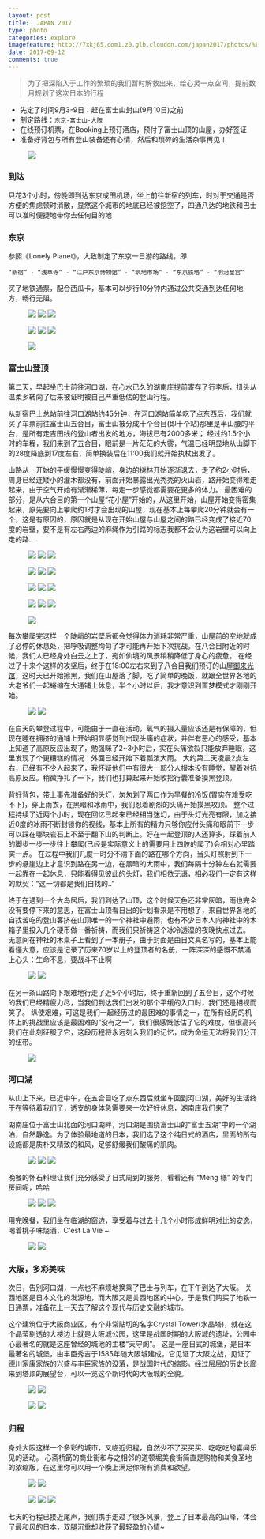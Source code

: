 ```yaml
---
layout: post
title:  JAPAN 2017
type: photo
categories: explore
imagefeature: http://7xkj65.com1.z0.glb.clouddn.com/japan2017/photos/%E5%A4%A7%E9%98%AA%E5%A4%A9%E5%AE%88%E5%AE%A202-camera.jpg?imageMogr2/thumbnail/!20p
date: 2017-09-12
comments: true
---
```


> 为了把深陷入于工作的繁琐的我们暂时解救出来，给心灵一点空间，提前数月规划了这次日本的行程

+ 先定了时间9月3-9日：赶在富士山封山(9月10日)之前
+ 制定路线：```东京-富士山-大阪```
+ 在线预订机票，在Booking上预订酒店，预付了富士山顶的山屋，办好签证
+ 准备好背包与所有登山装备还有心情，然后和琐碎的生活杂事再见！

<figure>
	<a href="http://7xkj65.com1.z0.glb.clouddn.com/japan2017/photos/%E5%87%BA%E5%8F%91.jpg?imageMogr2/thumbnail/!20p"><img src="http://7xkj65.com1.z0.glb.clouddn.com/japan2017/photos/%E5%87%BA%E5%8F%91.jpg?imageMogr2/thumbnail/!20p"></a>
</figure>


### 到达
只花3个小时，傍晚即到达东京成田机场，坐上前往新宿的列车，时对于交通是否方便的焦虑顿时消散，显然这个城市的地底已经被挖空了，四通八达的地铁和巴士可以准时便捷地带你去任何目的地

### 东京
参照《Lonely Planet》，大致制定了东京一日游的路线，即
```
“新宿” - “浅草寺” - “江户东京博物馆” - “筑地市场” - “东京铁塔” - “明治皇宫”
```    
买了地铁通票，配合西瓜卡，基本可以步行10分钟内通过公共交通到达任何地方，畅行无阻。

<figure class="third">
	<a href="http://7xkj65.com1.z0.glb.clouddn.com/japan2017/photos/%E6%B5%85%E8%8D%89%E5%AF%BA01.jpg"><img src="http://7xkj65.com1.z0.glb.clouddn.com/japan2017/photos/%E6%B5%85%E8%8D%89%E5%AF%BA01.jpg?imageMogr2/thumbnail/!30p"></a>
	<a href="http://7xkj65.com1.z0.glb.clouddn.com/japan2017/photos/%E6%B5%85%E8%8D%89%E5%AF%BA04.jpg"><img src="http://7xkj65.com1.z0.glb.clouddn.com/japan2017/photos/%E6%B5%85%E8%8D%89%E5%AF%BA04.jpg?imageMogr2/thumbnail/!30p"></a>
	<a href="http://7xkj65.com1.z0.glb.clouddn.com/japan2017/photos/%E6%B5%85%E8%8D%89%E5%AF%BA02.jpg"><img src="http://7xkj65.com1.z0.glb.clouddn.com/japan2017/photos/%E6%B5%85%E8%8D%89%E5%AF%BA02.jpg?imageMogr2/thumbnail/!30p"></a>
</figure>

<figure class="third">
	<a href="http://7xkj65.com1.z0.glb.clouddn.com/japan2017/photos/%E6%B5%85%E8%8D%89%E5%AF%BA03.jpg"><img src="http://7xkj65.com1.z0.glb.clouddn.com/japan2017/photos/%E6%B5%85%E8%8D%89%E5%AF%BA03.jpg?imageMogr2/thumbnail/!30p"></a>
	<a href="http://7xkj65.com1.z0.glb.clouddn.com/japan2017/photos/%E6%98%8E%E6%B2%BB%E7%9A%87%E5%AE%AB01.jpg"><img src="http://7xkj65.com1.z0.glb.clouddn.com/japan2017/photos/%E6%98%8E%E6%B2%BB%E7%9A%87%E5%AE%AB01.jpg?imageMogr2/thumbnail/!30p"></a>
	<a href="http://7xkj65.com1.z0.glb.clouddn.com/japan2017/photos/%E7%AD%91%E5%9C%B0%E5%B8%82%E5%9C%BA01.jpg"><img src="http://7xkj65.com1.z0.glb.clouddn.com/japan2017/photos/%E7%AD%91%E5%9C%B0%E5%B8%82%E5%9C%BA01.jpg?imageMogr2/thumbnail/!30p"></a>
</figure>

<figure>
	<a href="http://7xkj65.com1.z0.glb.clouddn.com/japan2017/photos/%E4%B8%9C%E4%BA%AC%E9%93%81%E5%A1%94-camera.jpg"><img src="http://7xkj65.com1.z0.glb.clouddn.com/japan2017/photos/%E4%B8%9C%E4%BA%AC%E9%93%81%E5%A1%94-camera.jpg?imageMogr2/thumbnail/!23p"></a>
</figure>

### 富士山登顶
第二天，早起坐巴士前往河口湖，在心水已久的湖南庄提前寄存了行李后，扭头从温柔乡转向了后来被证明被自己严重低估的登山行程。

从新宿巴士总站前往河口湖站约45分钟，在河口湖站简单吃了点东西后，我们就买了车票前往富士山五合目，富士山被分成十个合目(即十个站)那里是半山腰的平台，是所有走吉田线的登山者出发的地方，海拔已有2000多米；
经过约1.5个小时的车程，我们来到了五合目，眼前是一片茫茫的大雾，气温已经明显地从山脚下的28度降底到17度左右，简单换装后在11:00我们就开始执杖出发了。

山路从一开始的平缓慢慢变得陡峭，身边的树林开始逐渐退去，走了约2小时后，周身已经连矮小的灌木都没有，前面开始暴露出光秃秃的火山岩，路开始变得难走起来，由于空气开始有渐渐稀薄，每走一步感觉都需要花更多的体力。
最困难的部分，是从六合目的第一个山屋“花小屋”开始的，从这里开始，山屋开始变得密集起来，原先要向上攀爬约1时才会出现的山屋，现在基本上每攀爬20分钟就会有一个，这是有原因的，原因就是从现在开始山屋与山屋之间的路已经变成了接近70度的岩壁，要不是有左右两边的麻绳作为引路的标志我都不会认为这岩壁可以向上走的路..

<figure class="third">
	<a href="http://7xkj65.com1.z0.glb.clouddn.com/japan2017/photos/hut01.jpg"><img src="http://7xkj65.com1.z0.glb.clouddn.com/japan2017/photos/hut01.jpg?imageMogr2/thumbnail/!30p"></a>
	<a href="http://7xkj65.com1.z0.glb.clouddn.com/japan2017/photos/hut02.jpg"><img src="http://7xkj65.com1.z0.glb.clouddn.com/japan2017/photos/hut02.jpg?imageMogr2/thumbnail/!30p"></a>
	<a href="http://7xkj65.com1.z0.glb.clouddn.com/japan2017/photos/hut03.JPG"><img src="http://7xkj65.com1.z0.glb.clouddn.com/japan2017/photos/hut03.JPG?imageMogr2/thumbnail/!30p"></a>
</figure>
<figure class="third">
	<a href="http://7xkj65.com1.z0.glb.clouddn.com/japan2017/photos/hut04.jpg"><img src="http://7xkj65.com1.z0.glb.clouddn.com/japan2017/photos/hut04.jpg?imageMogr2/thumbnail/!30p"></a>
	<a href="http://7xkj65.com1.z0.glb.clouddn.com/japan2017/photos/hut05.jpg"><img src="http://7xkj65.com1.z0.glb.clouddn.com/japan2017/photos/hut05.jpg?imageMogr2/thumbnail/!30p"></a>
	<a href="http://7xkj65.com1.z0.glb.clouddn.com/japan2017/photos/hut06.jpg"><img src="http://7xkj65.com1.z0.glb.clouddn.com/japan2017/photos/hut06.jpg?imageMogr2/thumbnail/!30p"></a>
</figure>
<figure class="third">
	<a href="http://7xkj65.com1.z0.glb.clouddn.com/japan2017/photos/hut07.jpg"><img src="http://7xkj65.com1.z0.glb.clouddn.com/japan2017/photos/hut07.jpg?imageMogr2/thumbnail/!30p"></a>
	<a href="http://7xkj65.com1.z0.glb.clouddn.com/japan2017/photos/hut08.jpg"><img src="http://7xkj65.com1.z0.glb.clouddn.com/japan2017/photos/hut08.jpg?imageMogr2/thumbnail/!30p"></a>
	<a href="http://7xkj65.com1.z0.glb.clouddn.com/japan2017/photos/hut09.jpg"><img src="http://7xkj65.com1.z0.glb.clouddn.com/japan2017/photos/hut09.jpg?imageMogr2/thumbnail/!30p"></a>
</figure>
<figure class="third">
	<a href="http://7xkj65.com1.z0.glb.clouddn.com/japan2017/photos/hut10.jpg"><img src="http://7xkj65.com1.z0.glb.clouddn.com/japan2017/photos/hut10.jpg?imageMogr2/thumbnail/!30p"></a>
	<a href="http://7xkj65.com1.z0.glb.clouddn.com/japan2017/photos/hut11.jpg"><img src="http://7xkj65.com1.z0.glb.clouddn.com/japan2017/photos/hut11.jpg?imageMogr2/thumbnail/!30p"></a>
	<a href="http://7xkj65.com1.z0.glb.clouddn.com/japan2017/photos/hut12.jpg"><img src="http://7xkj65.com1.z0.glb.clouddn.com/japan2017/photos/hut12.jpg?imageMogr2/thumbnail/!30p"></a>
</figure>

<figure>
	<a href="http://7xkj65.com1.z0.glb.clouddn.com/japan2017/photos/fuji02.jpg"><img src="http://7xkj65.com1.z0.glb.clouddn.com/japan2017/photos/fuji02.jpg?imageMogr2/thumbnail/!30p"></a>
</figure>


每次攀爬完这样一个陡峭的岩壁后都会觉得体力消耗非常严重，山屋前的空地就成了必停的休息处，把呼吸调整均匀了才可能再开始下次挑战。在八合目附近的时候，我们人已经身处白云之上了，宛如仙境的风景稍稍降低了身心的疲惫。
在经过了十来个这样的攻坚后，终于在18:00左右来到了八合目我们预订的山屋[御来光馆](http://www.goraikoukan.jp/)，这时天已开始擦黑，我们在山屋落了脚，吃了简单的晚饭，就跟全世界各地的大老爷们一起蜷缩在大通铺上休息，半个小时以后，我才意识到噩梦模式才刚刚开始。

<figure class="half">
	<a href="http://7xkj65.com1.z0.glb.clouddn.com/japan2017/photos/hut13.jpg"><img src="http://7xkj65.com1.z0.glb.clouddn.com/japan2017/photos/hut13.jpg?imageMogr2/thumbnail/!30p"></a>
	<a href="http://7xkj65.com1.z0.glb.clouddn.com/japan2017/photos/%E5%AF%8C%E5%A3%AB%E5%B1%B106.JPG"><img src="http://7xkj65.com1.z0.glb.clouddn.com/japan2017/photos/%E5%AF%8C%E5%A3%AB%E5%B1%B106.JPG?imageMogr2/thumbnail/!30p"></a>
</figure>

在白天的攀登过程中，可能由于一直在活动，氧气的摄入量应该还是有保障的，但现在睡在拥挤的通铺上开始明显感觉到出现头痛的症状，并伴有恶心的感受，基本上知道了高原反应出现了，勉强眯了2~3小时后，实在头痛欲裂只能放弃睡眠，这里发现了个更糟糕的情况：外面已经开始下着瓢泼大雨。
大约第二天凌晨2点左右，已经有不少人起来了，我怀疑他们中有很大一部分人根本没有睡觉，醒着对抗高原反应。稍微挣扎了一下，我们也打算起来开始收拾行囊准备摸黑登顶。

背好背包，带上事先准备好的头灯，匆匆划了两口作为早餐的冷饭(胃实在难受吃不下)，穿上雨衣，在黑暗和冰雨中，我们忍着剧烈的头痛开始摸黑攻顶。
整个过程持续了近两个小时，现在回忆已起来已经相当迷幻，由于头灯光亮有限，加之接近0度的冰雨不断封锁你的视线，基本上所有的精力只够你应付头痛和眼前下一步可以踩在哪块岩石上不至于翻下山的判断上。好在一起登顶的人还算多，踩着前人的脚步一步一步往上攀爬(已经是实际意义上的需要用上四肢的爬了)会相对心里踏实一点。
在过程中我们几度一时分不清下面的路在哪个方向，当头灯照射到下一步的悬崖边上才意识到路在另一边，在黑暗的大雨中，我们每隔十分钟左右就需要一起靠在一起休息，只能看得见彼此的头灯，我们相依无语，相必我们一定有这样的默契：“这一切都是我们自找的..”

终于在遇到一个大鸟居后，我们到达了山顶，这个时候天色还非常灰暗，雨也完全没有要停下来的意思，在富士山顶看日出的计划看来是不用想了，来自世界各地的自找苦吃的登山客挤在山顶唯一的一个神社中避雨，也有不少日本人向神社中的木箱子里投入几个硬币做一番祈祷，而我们只祈祷这个冰冷透湿的夜晚快点过去。
无意间在神社的木桌子上看到了一本册子，由于封面是由日文真名写的，基本上能看懂大意，应该是记录了历来70岁以上的登顶者的名册，一阵深深的感慨不禁涌上心头：生命不息，要战斗不止啊


<figure class="half">
	<a href="http://7xkj65.com1.z0.glb.clouddn.com/japan2017/photos/%E5%AF%8C%E5%A3%AB%E5%B1%B110.jpg"><img src="http://7xkj65.com1.z0.glb.clouddn.com/japan2017/photos/%E5%AF%8C%E5%A3%AB%E5%B1%B110.jpg?imageMogr2/thumbnail/!30p"></a>
	<a href="http://7xkj65.com1.z0.glb.clouddn.com/japan2017/photos/%E5%AF%8C%E5%A3%AB%E5%B1%B102.jpg"><img src="http://7xkj65.com1.z0.glb.clouddn.com/japan2017/photos/%E5%AF%8C%E5%A3%AB%E5%B1%B102.jpg?imageMogr2/thumbnail/!30p"></a>
</figure>


在另一条山路向下艰难地行走了近5个小时后，终于重新回到了五合目，这个时候的我们已经精疲力尽，当我们到达我们出发的那个平缓的入口时，我们还是相视而笑了。
纵使艰难，可这是我们一起经历过的最困难的事情之一，在所有经历的机体上的挑战里应该是最困难的“没有之一”，我们很感慨低估了它的难度，但很高兴我们在此刻征服了它，这段历程将永远刻入我们的记忆，成为命运无法将我们分开的纽带。

<figure>
	<a href="http://7xkj65.com1.z0.glb.clouddn.com/japan2017/photos/%E5%AF%8C%E5%A3%AB%E5%B1%B101.jpg"><img src="http://7xkj65.com1.z0.glb.clouddn.com/japan2017/photos/%E5%AF%8C%E5%A3%AB%E5%B1%B101.jpg?imageMogr2/thumbnail/!30p"></a>
</figure>


### 河口湖

从山上下来，已近中午，在五合目吃了点东西后就坐车回到河口湖，美好的生活终于在等待着我们了，透支的身体急需要来一次好好休息，湖南庄我们来了

湖南庄位于富士山北面的河口湖畔，河口湖是围绕富士山的“富士五湖”中的一个湖泊，自然静逸。为了体验最地道的日本，我们选了这个纯日式的酒店，里面的所有设施都是质朴又精致的和风，足够舒缓我们酸痛的肌肉。

<figure class="third">
	<a href="http://7xkj65.com1.z0.glb.clouddn.com/japan2017/photos/hnz01.jpg"><img src="http://7xkj65.com1.z0.glb.clouddn.com/japan2017/photos/hnz01.jpg?imageMogr2/thumbnail/!30p"></a>
	<a href="http://7xkj65.com1.z0.glb.clouddn.com/japan2017/photos/hnz02.jpg"><img src="http://7xkj65.com1.z0.glb.clouddn.com/japan2017/photos/hnz02.jpg?imageMogr2/thumbnail/!30p"></a>
	<a href="http://7xkj65.com1.z0.glb.clouddn.com/japan2017/photos/hnz03.jpg"><img src="http://7xkj65.com1.z0.glb.clouddn.com/japan2017/photos/hnz03.jpg?imageMogr2/thumbnail/!30p"></a>
</figure>

晚餐的怀石料理让我们充分感受了日式周到的服务，看看还有 “Meng 様” 的专门房间呢，哈哈

<figure class="third">
	<a href="http://7xkj65.com1.z0.glb.clouddn.com/japan2017/photos/%E6%B9%96%E5%8D%97%E5%BA%8401.jpg"><img src="http://7xkj65.com1.z0.glb.clouddn.com/japan2017/photos/%E6%B9%96%E5%8D%97%E5%BA%8401.jpg?imageMogr2/thumbnail/!30p"></a>
	<a href="http://7xkj65.com1.z0.glb.clouddn.com/japan2017/photos/%E6%B9%96%E5%8D%97%E5%BA%8406.jpg"><img src="http://7xkj65.com1.z0.glb.clouddn.com/japan2017/photos/%E6%B9%96%E5%8D%97%E5%BA%8406.jpg?imageMogr2/thumbnail/!30p"></a>
	<a href="http://7xkj65.com1.z0.glb.clouddn.com/japan2017/photos/%E6%B9%96%E5%8D%97%E5%BA%8407.jpg"><img src="http://7xkj65.com1.z0.glb.clouddn.com/japan2017/photos/%E6%B9%96%E5%8D%97%E5%BA%8407.jpg?imageMogr2/thumbnail/!30p"></a>
</figure>

用完晚餐，我们坐在临湖的窗边，享受着与过去十几个小时形成鲜明对比的安逸，喝着桃子味烧酒，C'est La Vie ~

<figure class="half">
	<a href="http://7xkj65.com1.z0.glb.clouddn.com/japan2017/photos/%E6%B9%96%E5%8D%97%E5%BA%8405.jpg"><img src="http://7xkj65.com1.z0.glb.clouddn.com/japan2017/photos/%E6%B9%96%E5%8D%97%E5%BA%8405.jpg?imageMogr2/thumbnail/!30p"></a>
	<a href="http://7xkj65.com1.z0.glb.clouddn.com/japan2017/photos/%E6%B9%96%E5%8D%97%E5%BA%8403.jpg"><img src="http://7xkj65.com1.z0.glb.clouddn.com/japan2017/photos/%E6%B9%96%E5%8D%97%E5%BA%8403.jpg?imageMogr2/thumbnail/!30p"></a>
</figure>

### 大阪，多彩美味

次日，告别河口湖，一点也不麻烦地换乘了巴士与列车，在下午到达了大阪。
关西地区是日本文化的发源地，而大阪又是关西地区的中心，于是我们购买了地铁一日通票，准备花上一天去了解这个现代与历史交融的城市。

这个建筑位于大阪商业区，有个非常贴切的名字Crystal Tower(水晶塔)，就在这个晶莹剔透的大楼边上就是大阪城公园，这里是战国时期的大阪城的遗址，公园中心最著名的就是这座曾经的城池的主楼“天守阁”。
这是一座日式的城堡，是日本最著名的城堡，由丰臣秀吉于1585年随大阪城建成，它见证了大阪之战，见证了德川家康家族的兴盛与丰臣家族的没落，是战国时代的缩影。经过层层的历史长廊来到塔顶的展望台，可以一览这个新时代的大阪城的全貌。


<figure class="half">
	<a href="http://7xkj65.com1.z0.glb.clouddn.com/japan2017/photos/%E5%A4%A7%E9%98%AA%E6%B0%B4%E6%99%B6%E5%A1%94-camera.jpg"><img src="http://7xkj65.com1.z0.glb.clouddn.com/japan2017/photos/%E5%A4%A7%E9%98%AA%E6%B0%B4%E6%99%B6%E5%A1%94-camera.jpg?imageMogr2/thumbnail/!30p"></a>
	<a href="http://7xkj65.com1.z0.glb.clouddn.com/japan2017/photos/%E5%A4%A7%E9%98%AA%E5%A4%A9%E5%AE%88%E9%98%8101-camera.jpg"><img src="http://7xkj65.com1.z0.glb.clouddn.com/japan2017/photos/%E5%A4%A7%E9%98%AA%E5%A4%A9%E5%AE%88%E9%98%8101-camera.jpg?imageMogr2/thumbnail/!30p"></a>
</figure>
<figure class="half">
	<a href="http://7xkj65.com1.z0.glb.clouddn.com/japan2017/photos/%E5%A4%A9%E5%AE%88%E5%AE%A203.jpg"><img src="http://7xkj65.com1.z0.glb.clouddn.com/japan2017/photos/%E5%A4%A9%E5%AE%88%E5%AE%A203.jpg?imageMogr2/thumbnail/!30p"></a>
	<a href="http://7xkj65.com1.z0.glb.clouddn.com/japan2017/photos/%E5%A4%A9%E5%AE%88%E9%98%8102.jpg"><img src="http://7xkj65.com1.z0.glb.clouddn.com/japan2017/photos/%E5%A4%A9%E5%AE%88%E9%98%8102.jpg?imageMogr2/thumbnail/!30p"></a>
</figure>

### 归程

身处大阪这样一个多彩的城市，又临近归程，自然少不了买买买、吃吃吃的喜闻乐见的活动。
心斋桥筯的商业街和与之相邻的道顿堀美食街简直是购物和美食圣地的浓缩版，在这里你可以用一个晚上满足你所有消费和欲望。

<figure class="half">
	<a href="http://7xkj65.com1.z0.glb.clouddn.com/japan2017/photos/%E5%BF%83%E6%96%8B%E6%A1%A502.jpg"><img src="http://7xkj65.com1.z0.glb.clouddn.com/japan2017/photos/%E5%BF%83%E6%96%8B%E6%A1%A502.jpg?imageMogr2/thumbnail/!30p"></a>
	<a href="http://7xkj65.com1.z0.glb.clouddn.com/japan2017/photos/%E9%81%93%E9%A1%BF%E5%A0%8003.jpg"><img src="http://7xkj65.com1.z0.glb.clouddn.com/japan2017/photos/%E9%81%93%E9%A1%BF%E5%A0%8003.jpg?imageMogr2/thumbnail/!30p"></a>
</figure>
<figure class="third">
	<a href="http://7xkj65.com1.z0.glb.clouddn.com/japan2017/photos/%E5%BF%83%E6%96%8B%E6%A1%A501.jpg"><img src="http://7xkj65.com1.z0.glb.clouddn.com/japan2017/photos/%E5%BF%83%E6%96%8B%E6%A1%A501.jpg?imageMogr2/thumbnail/!30p"></a>
	<a href="http://7xkj65.com1.z0.glb.clouddn.com/japan2017/photos/%E9%81%93%E9%A1%BF%E5%A0%8002.jpg"><img src="http://7xkj65.com1.z0.glb.clouddn.com/japan2017/photos/%E9%81%93%E9%A1%BF%E5%A0%8002.jpg?imageMogr2/thumbnail/!30p"></a>
	<a href="http://7xkj65.com1.z0.glb.clouddn.com/japan2017/photos/%E9%81%93%E9%A1%BF%E5%A0%8004.JPG"><img src="http://7xkj65.com1.z0.glb.clouddn.com/japan2017/photos/%E9%81%93%E9%A1%BF%E5%A0%8004.JPG?imageMogr2/thumbnail/!30p"></a>
</figure>

七天的行程已接近尾声，我们携手走过了很多风景，登上了日本最高的山峰，体会了最和风的日本，双腿沉重却收获了最轻盈的心情~
